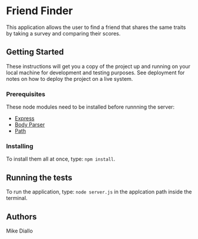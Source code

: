 # Friend Finder
This application allows the user to find a friend that shares the same traits by taking a survey and comparing their scores.

## Getting Started
These instructions will get you a copy of the project up and running on your local machine for development and testing purposes. See deployment for notes on how to deploy the project on a live system.

### Prerequisites
These node modules need to be installed before runnning the server:
* [Express](https://www.npmjs.com/package/express)
* [Body Parser](https://www.npmjs.com/package/body-parser)
* [Path](https://www.npmjs.com/package/path)

### Installing
To install them all at once, type: `npm install`.

## Running the tests
To run the application, type: `node server.js` in the applcation path inside the terminal.

## Authors
Mike Diallo
